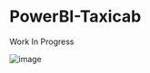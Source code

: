 # PowerBI-Taxicab

Work In Progress

![image](https://github.com/aaslam-collab/PowerBI-Taxicab/assets/82915930/b683c31d-d8ad-4271-acfe-bc7b0159bf1d)
